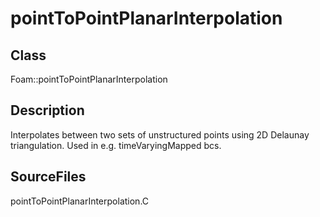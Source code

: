 # pointToPointPlanarInterpolation 
## Class
Foam::pointToPointPlanarInterpolation

## Description
Interpolates between two sets of unstructured points using 2D Delaunay
triangulation. Used in e.g. timeVaryingMapped bcs.

## SourceFiles
pointToPointPlanarInterpolation.C

